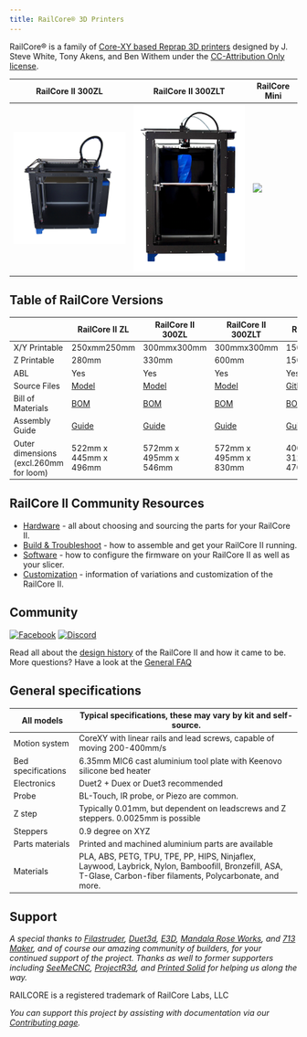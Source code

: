 ```yaml
---
title: RailCore® 3D Printers
---
```

RailCore® is a family of [Core-XY based Reprap 3D printers](https://reprap.org/wiki/CoreXY) designed by J. Steve White, Tony Akens, and Ben Withem under the [CC-Attribution Only license](https://creativecommons.org/licenses/by/4.0/).

|RailCore II 300ZL|RailCore II 300ZLT|RailCore Mini|
|-|-|-|
|<img src="images/zl-homepage.png" width="400">|<img src="images/zlt-homepage.png" width="400">|<img src="images/mini-homepage.png" width="400">|


## Table of RailCore Versions

|| RailCore II ZL|RailCore II 300ZL|RailCore II 300ZLT|RailCore Mini|
|-|-|-|-|-|
|X/Y Printable|250xmm250mm|300mmx300mm|300mmx300mm|150mmx150mm|
|Z Printable|280mm|330mm|600mm|150mm|
|ABL|Yes|Yes|Yes|Yes|
|Source Files|[Model](http://a360.co/2DoeHFu)|[Model](http://a360.co/2D5OryV)|[Model](https://a360.co/2w7PjT6)|[Github](https://www.youtube.com/watch?v=dQw4w9WgXcQ)|
|Bill of Materials|[BOM](https://docs.google.com/spreadsheets/d/1QZgV6a6Gk4xR9WxrK2C4QYaPQTXA8t7dFDyHO74-oSY/edit?usp=sharing)|[BOM](https://docs.google.com/spreadsheets/d/1sxKl6h23SXfuNM7hNiX35rIrpISw8AruEEcNl2Fvibk/edit?usp=sharing)| [BOM](https://docs.google.com/spreadsheets/d/1sxKl6h23SXfuNM7hNiX35rIrpISw8AruEEcNl2Fvibk/edit?usp=sharing)|[BOM](https://www.youtube.com/watch?v=dQw4w9WgXcQ)|
|Assembly Guide|[Guide](https://docs.google.com/document/d/1OoXfw7aXMz0NzAxkdwuChC0FpunLRyKI02_1vJF52hk/edit?usp=sharing)|[Guide](https://railcore.dozuki.com/c/RailCore_II)|[Guide](https://railcore.page.link/fskit)|[Guide](https://www.youtube.com/watch?v=dQw4w9WgXcQ)|
|Outer dimensions (excl.260mm for loom)|522mm x 445mm x 496mm|572mm x 495mm x 546mm|572mm x 495mm x 830mm| 400mm x 312mm x 470mm|

## RailCore II Community Resources

* [Hardware](/hardware) - all about choosing and sourcing the parts for your RailCore II.
* [Build & Troubleshoot](/build_and_troubleshoot) - how to assemble and get your RailCore II running.
* [Software](/software) - how to configure the firmware on your RailCore II as well as your slicer.
* [Customization](/customization) - information of variations and customization of the RailCore II.

## Community

[![Facebook](https://img.shields.io/badge/Facebook-%231877F2.svg?style=for-the-badge&logo=Facebook&logoColor=white)](https://www.facebook.com/groups/RailCore/?sorting_setting=CHRONOLOGICAL)
[![Discord](https://img.shields.io/badge/%3CServer%3E-%237289DA.svg?style=for-the-badge&logo=discord&logoColor=white)](https://discord.gg/Sy569Hq)

Read all about the [design history](design_history.md) of the RailCore II and how it came to be.
More questions? Have a look at the [General FAQ](/faq.md)

## General specifications

|All models        | Typical specifications, these may vary by kit and self-source.                      |
|------------------|------------------------------------------------------------------------------------|
|Motion system     | CoreXY with linear rails and lead screws, capable of moving 200-400mm/s            |
|Bed specifications| 6.35mm MIC6 cast aluminium tool plate with Keenovo silicone bed heater             |
|Electronics       | Duet2 + Duex or Duet3 recommended                                                  |
|Probe             | BL-Touch, IR probe, or Piezo are common.                                           |
|Z step            | Typically 0.01mm, but dependent on leadscrews and Z steppers. 0.0025mm is possible |
|Steppers          | 0.9 degree on XYZ                                                                  |
|Parts materials   | Printed and machined aluminium parts are available                                 |
|Materials         | PLA, ABS, PETG, TPU, TPE, PP, HIPS, Ninjaflex, Laywood, Laybrick, Nylon, Bamboofill, Bronzefill, ASA, T-Glase, Carbon-fiber filaments, Polycarbonate, and more. |

## Support

*A special thanks to [Filastruder](https://www.filastruder.com/), [Duet3d](https://www.duet3d.com/), [E3D](https://e3d-online.com/), [Mandala Rose Works](http://www.mandalaroseworks.com/product/railcore), and [713 Maker](https://713maker.com/railcore), and of course our amazing community of builders, for your continued support of the project.  Thanks as well to former supporters including [SeeMeCNC](https://www.seemecnc.com/), [ProjectR3d](https://projectr3d.com), and [Printed Solid](https://printedsolid.com) for helping us along the way.*

RAILCORE is a registered trademark of RailCore Labs, LLC

*You can support this project by assisting with documentation via our [Contributing page](/contributing/).*
